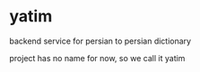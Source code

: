 # yatim

backend service for persian to persian dictionary

project has no name for now, so we call it yatim
